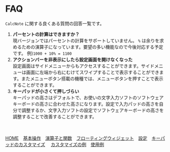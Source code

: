 # FAQ
`CalcNote` に関する良くある質問の回答一覧です。

1. **パーセントの計算はできますか？**  
現バージョンではパーセントの計算をサポートしていません。 `%` は余りを求めるための演算子になっています。要望の多い機能なので今後対応する予定です。 例)`1000 + 10% = 1100`
2. **アクションバーを非表示にしたら設定画面を開けなくなった**  
設定画面はサイドメニューからもアクセスすることができます。サイドメニューは画面に左端から右にむけてスワイプすることで表示することができます。またメニューボタン搭載の機種では、メニューボタンを押すことで表示することができます。
3. **キーパッドが小さくて押しづらい**  
キーパッドの高さはデフォルトで、お使いの文字入力ソフトのソフトウェアキーボードの高さに合わせた高さになります。設定で入力パッドの高さを自分で調整するか、文字入力ソフトの設定でソフトウェアキーボードの高さを調整することで改善することができます。

<br><br>
[HOME](index.md)　[基本操作](how2use.md)　[演算子と関数](operator_and_function.md)　[フローティングウィジェット](floating_widget.md)　[設定](settings.md)　[キーパッドのカスタマイズ](customizing_keypad.md)
　[カスタマイズの例](example4theme.md)　[使用例](http://android.ascii.jp/2016/02/29/893463)  
